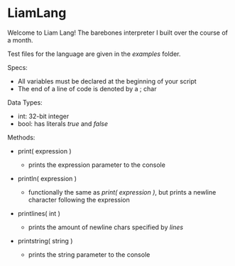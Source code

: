 # LiamLang

Welcome to Liam Lang! The barebones interpreter I built over the course of a month.

Test files for the language are given in the *examples* folder.

Specs:
  - All variables must be declared at the beginning of your script
  - The end of a line of code is denoted by a ; char
  
Data Types:
  - int: 32-bit integer
  - bool: has literals *true* and *false*
  
  
Methods:
  - print( expression )
    - prints the expression parameter to the console
  
  - println( expression )
    - functionally the same as *print( expression )*, but prints a newline character following the expression
    
  - printlines( int )
    - prints the amount of newline chars specified by *lines*
    
  - printstring( string )
    - prints the string parameter to the console
